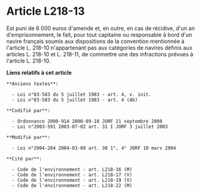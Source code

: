 # Article L218-13

Est puni de 6 000 euros d'amende et, en outre, en cas de récidive, d'un an d'emprisonnement, le fait, pour tout capitaine ou
responsable à bord d'un navire français soumis aux dispositions de la convention mentionnée à l'article L. 218-10
n'appartenant pas aux catégories de navires définis aux articles L. 218-10 et L. 218-11, de commettre une des infractions
prévues à l'article L. 218-10.

**Liens relatifs à cet article**

	**Anciens textes**:

	  - Loi n°83-583 du 5 juillet 1983 - art. 4, v. init.
	  - Loi n°83-583 du 5 juillet 1983 - art. 4 (Ab)

	**Codifié par**:

	  - Ordonnance 2000-914 2000-09-18 JORF 21 septembre 2000
	  - Loi n°2003-591 2003-07-02 art. 31 I JORF 3 juillet 2003

	**Modifié par**:

	  - Loi n°2004-204 2004-03-09 art. 30 1°, 4° JORF 10 mars 2004

	**Cité par**:

	  - Code de l'environnement - art. L218-16 (M)
	  - Code de l'environnement - art. L218-17 (V)
	  - Code de l'environnement - art. L218-19 (V)
	  - Code de l'environnement - art. L218-22 (M)
